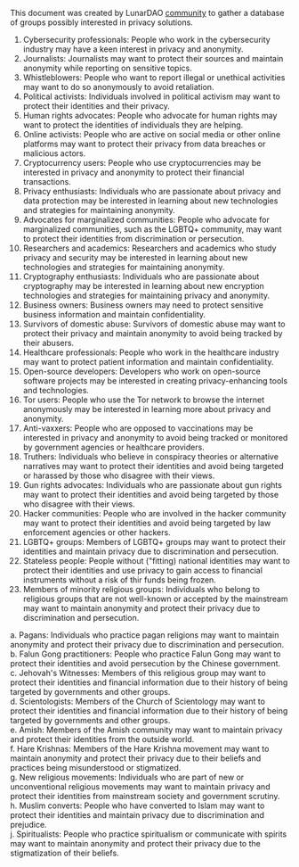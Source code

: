 This document was created by LunarDAO [community](https:lunardao.net/community.html) to gather a database of groups possibly interested in privacy solutions. 

1. Cybersecurity professionals: People who work in the cybersecurity industry may have a keen interest in privacy and anonymity.
2. Journalists: Journalists may want to protect their sources and maintain anonymity while reporting on sensitive topics.
3. Whistleblowers: People who want to report illegal or unethical activities may want to do so anonymously to avoid retaliation.
4. Political activists: Individuals involved in political activism may want to protect their identities and their privacy.
5. Human rights advocates: People who advocate for human rights may want to protect the identities of individuals they are helping.
6. Online activists: People who are active on social media or other online platforms may want to protect their privacy from data breaches or malicious actors.
7. Cryptocurrency users: People who use cryptocurrencies may be interested in privacy and anonymity to protect their financial transactions.
8. Privacy enthusiasts: Individuals who are passionate about privacy and data protection may be interested in learning about new technologies and strategies for maintaining anonymity.
9. Advocates for marginalized communities: People who advocate for marginalized communities, such as the LGBTQ+ community, may want to protect their identities from discrimination or persecution.
10. Researchers and academics: Researchers and academics who study privacy and security may be interested in learning about new technologies and strategies for maintaining anonymity.
11. Cryptography enthusiasts: Individuals who are passionate about cryptography may be interested in learning about new encryption technologies and strategies for maintaining privacy and anonymity.
12. Business owners: Business owners may need to protect sensitive business information and maintain confidentiality.
13. Survivors of domestic abuse: Survivors of domestic abuse may want to protect their privacy and maintain anonymity to avoid being tracked by their abusers.
14. Healthcare professionals: People who work in the healthcare industry may want to protect patient information and maintain confidentiality.
15. Open-source developers: Developers who work on open-source software projects may be interested in creating privacy-enhancing tools and technologies.
16. Tor users: People who use the Tor network to browse the internet anonymously may be interested in learning more about privacy and anonymity.
17. Anti-vaxxers: People who are opposed to vaccinations may be interested in privacy and anonymity to avoid being tracked or monitored by government agencies or healthcare providers.
18. Truthers: Individuals who believe in conspiracy theories or alternative narratives may want to protect their identities and avoid being targeted or harassed by those who disagree with their views.
19. Gun rights advocates: Individuals who are passionate about gun rights may want to protect their identities and avoid being targeted by those who disagree with their views.
20. Hacker communities: People who are involved in the hacker community may want to protect their identities and avoid being targeted by law enforcement agencies or other hackers.
21. LGBTQ+ groups: Members of LGBTQ+ groups may want to protect their identities and maintain privacy due to discrimination and persecution.
22. Stateless people: People without ("fitting) national identities may want to protect their identities and use privacy to gain access to financial instruments without a risk of thir funds being frozen.
23. Members of minority religious groups: Individuals who belong to religious groups that are not well-known or accepted by the mainstream may want to maintain anonymity and protect their privacy due to discrimination and persecution.

  a. Pagans: Individuals who practice pagan religions may want to maintain anonymity and protect their privacy due to discrimination and persecution.  
  b. Falun Gong practitioners: People who practice Falun Gong may want to protect their identities and avoid persecution by the Chinese government.  
  c. Jehovah's Witnesses: Members of this religious group may want to protect their identities and financial information due to their history of being targeted by governments and other groups.  
  d. Scientologists: Members of the Church of Scientology may want to protect their identities and financial information due to their history of being targeted by governments and other groups.  
  e. Amish: Members of the Amish community may want to maintain privacy and protect their identities from the outside world.  
  f. Hare Krishnas: Members of the Hare Krishna movement may want to maintain anonymity and protect their privacy due to their beliefs and practices being misunderstood or stigmatized.  
  g. New religious movements: Individuals who are part of new or unconventional religious movements may want to maintain privacy and protect their identities from mainstream society and government scrutiny.  
  h. Muslim converts: People who have converted to Islam may want to protect their identities and maintain privacy due to discrimination and prejudice.  
  j. Spiritualists: People who practice spiritualism or communicate with spirits may want to maintain anonymity and protect their privacy due to the stigmatization of their beliefs.  
